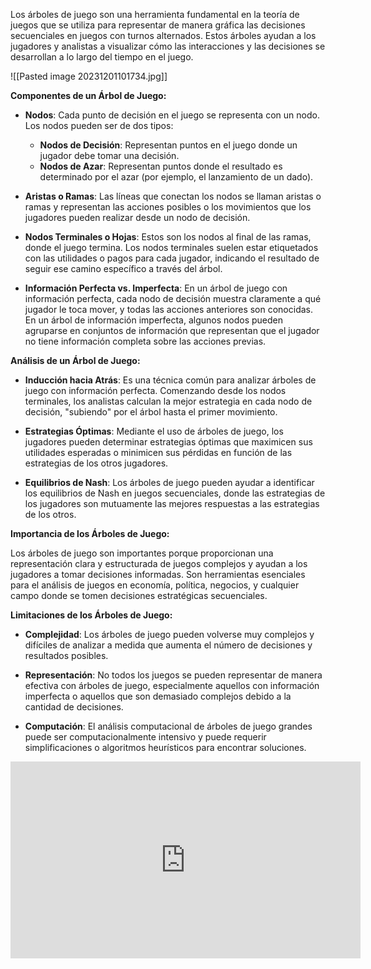 Los árboles de juego son una herramienta fundamental en la teoría de juegos que se utiliza para representar de manera gráfica las decisiones secuenciales en juegos con turnos alternados. Estos árboles ayudan a los jugadores y analistas a visualizar cómo las interacciones y las decisiones se desarrollan a lo largo del tiempo en el juego.

![[Pasted image 20231201101734.jpg]]

**Componentes de un Árbol de Juego:**

- **Nodos**: Cada punto de decisión en el juego se representa con un nodo. Los nodos pueden ser de dos tipos:
    
    - **Nodos de Decisión**: Representan puntos en el juego donde un jugador debe tomar una decisión.
    - **Nodos de Azar**: Representan puntos donde el resultado es determinado por el azar (por ejemplo, el lanzamiento de un dado).
      
- **Aristas o Ramas**: Las líneas que conectan los nodos se llaman aristas o ramas y representan las acciones posibles o los movimientos que los jugadores pueden realizar desde un nodo de decisión.
    
- **Nodos Terminales o Hojas**: Estos son los nodos al final de las ramas, donde el juego termina. Los nodos terminales suelen estar etiquetados con las utilidades o pagos para cada jugador, indicando el resultado de seguir ese camino específico a través del árbol.
    
- **Información Perfecta vs. Imperfecta**: En un árbol de juego con información perfecta, cada nodo de decisión muestra claramente a qué jugador le toca mover, y todas las acciones anteriores son conocidas. En un árbol de información imperfecta, algunos nodos pueden agruparse en conjuntos de información que representan que el jugador no tiene información completa sobre las acciones previas.
    

**Análisis de un Árbol de Juego:**

- **Inducción hacia Atrás**: Es una técnica común para analizar árboles de juego con información perfecta. Comenzando desde los nodos terminales, los analistas calculan la mejor estrategia en cada nodo de decisión, "subiendo" por el árbol hasta el primer movimiento.
    
- **Estrategias Óptimas**: Mediante el uso de árboles de juego, los jugadores pueden determinar estrategias óptimas que maximicen sus utilidades esperadas o minimicen sus pérdidas en función de las estrategias de los otros jugadores.
    
- **Equilibrios de Nash**: Los árboles de juego pueden ayudar a identificar los equilibrios de Nash en juegos secuenciales, donde las estrategias de los jugadores son mutuamente las mejores respuestas a las estrategias de los otros.
    

**Importancia de los Árboles de Juego:**

Los árboles de juego son importantes porque proporcionan una representación clara y estructurada de juegos complejos y ayudan a los jugadores a tomar decisiones informadas. Son herramientas esenciales para el análisis de juegos en economía, política, negocios, y cualquier campo donde se tomen decisiones estratégicas secuenciales.

**Limitaciones de los Árboles de Juego:**

- **Complejidad**: Los árboles de juego pueden volverse muy complejos y difíciles de analizar a medida que aumenta el número de decisiones y resultados posibles.
    
- **Representación**: No todos los juegos se pueden representar de manera efectiva con árboles de juego, especialmente aquellos con información imperfecta o aquellos que son demasiado complejos debido a la cantidad de decisiones.
    
- **Computación**: El análisis computacional de árboles de juego grandes puede ser computacionalmente intensivo y puede requerir simplificaciones o algoritmos heurísticos para encontrar soluciones.

<iframe width="560" height="315" src="https://www.youtube.com/embed/IwBUXH-L4yQ?si=xmI9NOxrzwrADCDB" title="YouTube video player" frameborder="0" allow="accelerometer; autoplay; clipboard-write; encrypted-media; gyroscope; picture-in-picture; web-share" allowfullscreen></iframe>
